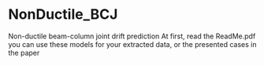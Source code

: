 # NonDuctile_BCJ
Non-ductile beam-column joint drift prediction
At first, read the ReadMe.pdf
you can use these models for your extracted data, or the presented cases in the paper

